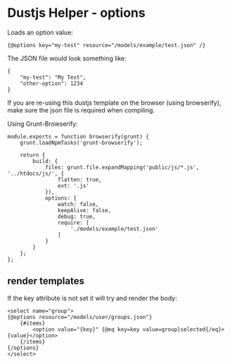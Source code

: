 # Dustjs Helper - options

Loads an option value:

    {@options key="my-test" resource="/models/example/test.json" /}

The JSON file would look something like:
    
    {
        "my-test": "My Test",
        "other-option": 1234
    }

If you are re-using this dustjs template on the browser (using browserify), make sure the json file is required when compiling. 

Using Grunt-Browserify:

    module.exports = function browserify(grunt) {
        grunt.loadNpmTasks('grunt-browserify');

        return {
            build: {
                files: grunt.file.expandMapping('public/js/*.js', '../htdocs/js/', {
                    flatten: true,
                    ext: '.js'
                }),
                options: {
                    watch: false,
                    keepAlive: false,
                    debug: true,
                    require: [
                        './models/example/test.json'
                    ]
                }
            }
        };
    };

## render templates
If the key attribute is not set it will try and render the body:

```
<select name="group">
{@options resource="/models/user/groups.json"}
    {#items}
        <option value="{key}" {@eq key=key value=group}selected{/eq}>{value}</option>
    {/items}
{/options}
</select>
```